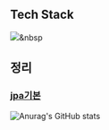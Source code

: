 ## Tech Stack
<img src="https://img.shields.io/badge/java-#007396?style=flat-square&logo=Python&logoColor=white"/></a>&nbsp

## 정리 
### [jpa기본](https://github.com/js988174/jpa)


![Anurag's GitHub stats](https://github-readme-stats.vercel.app/api?username=js988174&show_icons=true&theme=radical)
